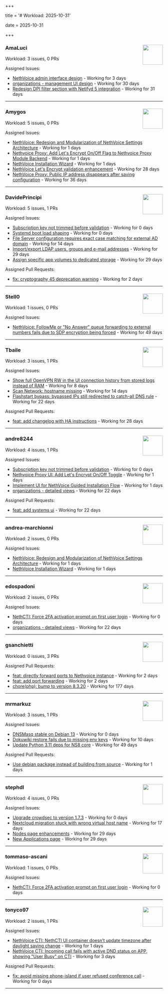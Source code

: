 +++

title = '# Workload: 2025-10-31'

date = 2025-10-31

+++

### AmaLuci <img src='https://avatars.githubusercontent.com/u/166636295?v=4&s=64' width='64' height='64' style='float:right;' /> ###
Workload: 3 issues, 0 PRs


Assigned Issues:
- [NethVoice admin interface design](https://github.com/NethServer/dev/issues/7696) - Working for 3 days
- [organizations - management UI design](https://github.com/NethServer/my/issues/24) - Working for 30 days
- [Redesign DPI filter section with Netifyd 5 integration](https://github.com/NethServer/dev/issues/7662) - Working for 31 days
---

### Amygos <img src='https://avatars.githubusercontent.com/u/510232?v=4&s=64' width='64' height='64' style='float:right;' /> ###
Workload: 5 issues, 0 PRs


Assigned Issues:
- [NethVoice: Redesign and Modularization of NethVoice Settings Architecture](https://github.com/NethServer/dev/issues/7703) - Working for 1 days
- [Nethvoice Proxy: Add Let's Encrypt On/Off Flag to Nethvoice Proxy Module Backend](https://github.com/NethServer/dev/issues/7700) - Working for 1 days
- [NethVoice Installation Wizard](https://github.com/NethServer/dev/issues/7699) - Working for 1 days
- [NethVoice Let's Encrypt validation enhancement](https://github.com/NethServer/dev/issues/7670) - Working for 28 days
- [NethVoice Proxy: Public IP address disappears after saving configuration](https://github.com/NethServer/dev/issues/7653) - Working for 36 days
---

### DavidePrincipi <img src='https://avatars.githubusercontent.com/u/2920838?v=4&s=64' width='64' height='64' style='float:right;' /> ###
Workload: 5 issues, 1 PRs


Assigned Issues:
- [Subscription key not trimmed before validation](https://github.com/NethServer/dev/issues/7707) - Working for 0 days
- [Systemd boot load shaping](https://github.com/NethServer/dev/issues/7705) - Working for 0 days
- [File Server configuration requires exact case matching for external AD domain](https://github.com/NethServer/dev/issues/7682) - Working for 14 days
- [Import/export LDAP users, groups and e-mail addresses](https://github.com/NethServer/dev/issues/7666) - Working for 29 days
- [Assign specific app volumes to dedicated storage](https://github.com/NethServer/dev/issues/7665) - Working for 29 days

Assigned Pull Requests:
- [fix: cryptography 45 deprecation warning](https://github.com/NethServer/ns8-traefik/pull/120) - Working for 2 days
---

### Stell0 <img src='https://avatars.githubusercontent.com/u/4547897?v=4&s=64' width='64' height='64' style='float:right;' /> ###
Workload: 1 issues, 0 PRs


Assigned Issues:
- [NethVoice: FollowMe or "No Answer" queue forwarding to external numbers fails due to SDP encryption being forced](https://github.com/NethServer/dev/issues/7627) - Working for 49 days
---

### Tbaile <img src='https://avatars.githubusercontent.com/u/8052641?v=4&s=64' width='64' height='64' style='float:right;' /> ###
Workload: 3 issues, 1 PRs


Assigned Issues:
- [Show full OpenVPN RW in the UI connection history from stored logs instead of RAM](https://github.com/NethServer/nethsecurity/issues/1404) - Working for 8 days
- [Scan Network: hostname missing](https://github.com/NethServer/nethsecurity/issues/1401) - Working for 14 days
- [Flashstart bypass: bypassed IPs still redirected to catch-all DNS rule](https://github.com/NethServer/nethsecurity/issues/1393) - Working for 22 days

Assigned Pull Requests:
- [feat: add changelog with HA instructions](https://github.com/NethServer/nethsecurity-docs/pull/209) - Working for 28 days
---

### andre8244 <img src='https://avatars.githubusercontent.com/u/4612169?v=4&s=64' width='64' height='64' style='float:right;' /> ###
Workload: 4 issues, 1 PRs


Assigned Issues:
- [Subscription key not trimmed before validation](https://github.com/NethServer/dev/issues/7707) - Working for 0 days
- [Nethvoice Proxy UI: Add Let's Encrypt On/Off Toggle](https://github.com/NethServer/dev/issues/7701) - Working for 1 days
- [Implement UI for NethVoice Guided Installation Flow](https://github.com/NethServer/dev/issues/7698) - Working for 1 days
- [organizations - detailed views](https://github.com/NethServer/my/issues/25) - Working for 22 days

Assigned Pull Requests:
- [feat: add systems ui](https://github.com/NethServer/my/pull/26) - Working for 22 days
---

### andrea-marchionni <img src='https://avatars.githubusercontent.com/u/6448460?v=4&s=64' width='64' height='64' style='float:right;' /> ###
Workload: 2 issues, 0 PRs


Assigned Issues:
- [NethVoice: Redesign and Modularization of NethVoice Settings Architecture](https://github.com/NethServer/dev/issues/7703) - Working for 1 days
- [NethVoice Installation Wizard](https://github.com/NethServer/dev/issues/7699) - Working for 1 days
---

### edospadoni <img src='https://avatars.githubusercontent.com/u/6152486?v=4&s=64' width='64' height='64' style='float:right;' /> ###
Workload: 2 issues, 0 PRs


Assigned Issues:
- [NethCTI: Force 2FA activation prompt on first user login](https://github.com/NethServer/dev/issues/7709) - Working for 0 days
- [organizations - detailed views](https://github.com/NethServer/my/issues/25) - Working for 22 days
---

### gsanchietti <img src='https://avatars.githubusercontent.com/u/804596?v=4&s=64' width='64' height='64' style='float:right;' /> ###
Workload: 0 issues, 3 PRs


Assigned Pull Requests:
- [feat: directly forward ports to Nethvoice instance](https://github.com/nethesis/ns8-nethvoice-proxy/pull/93) - Working for 2 days
- [feat: add port forwarding](https://github.com/NethServer/ns8-core/pull/971) - Working for 2 days
- [chore(php): bump to version 8.3.20](https://github.com/NethServer/ns8-webtop/pull/120) - Working for 177 days
---

### mrmarkuz <img src='https://avatars.githubusercontent.com/u/31746411?v=4&s=64' width='64' height='64' style='float:right;' /> ###
Workload: 3 issues, 1 PRs


Assigned Issues:
- [DNSMasq stable on Debian 13](https://github.com/NethServer/dev/issues/7706) - Working for 0 days
- [Dokuwiki restore fails due to missing env keys](https://github.com/NethServer/dev/issues/7685) - Working for 10 days
- [Update Python 3.11 deps for NS8 core](https://github.com/NethServer/dev/issues/7625) - Working for 49 days

Assigned Pull Requests:
- [Use debian package instead of building from source](https://github.com/NethServer/ns8-dnsmasq/pull/39) - Working for 1 days
---

### stephdl <img src='https://avatars.githubusercontent.com/u/3164851?v=4&s=64' width='64' height='64' style='float:right;' /> ###
Workload: 4 issues, 0 PRs


Assigned Issues:
- [Upgrade crowdsec to version 1.7.3](https://github.com/NethServer/dev/issues/7711) - Working for 0 days
- [Nextcloud migration stuck with wrong virtual host name](https://github.com/NethServer/dev/issues/7681) - Working for 17 days
- [Nodes page enhancements](https://github.com/NethServer/dev/issues/7664) - Working for 29 days
- [New Applications page](https://github.com/NethServer/dev/issues/7663) - Working for 29 days
---

### tommaso-ascani <img src='https://avatars.githubusercontent.com/u/31596042?v=4&s=64' width='64' height='64' style='float:right;' /> ###
Workload: 1 issues, 0 PRs


Assigned Issues:
- [NethCTI: Force 2FA activation prompt on first user login](https://github.com/NethServer/dev/issues/7709) - Working for 0 days
---

### tonyco97 <img src='https://avatars.githubusercontent.com/u/36625268?v=4&s=64' width='64' height='64' style='float:right;' /> ###
Workload: 2 issues, 1 PRs


Assigned Issues:
- [NethVoice CTI: NethCTI UI container doesn’t update timezone after daylight saving change](https://github.com/NethServer/dev/issues/7702) - Working for 1 days
- [NethVoice CTI: Incoming call fails with active DND status on APP, showing "User Busy" on CTI](https://github.com/NethServer/dev/issues/7697) - Working for 3 days

Assigned Pull Requests:
- [fix: avoid missing phone-island if user refused conference call](https://github.com/nethesis/phone-island/pull/118) - Working for 0 days
---

